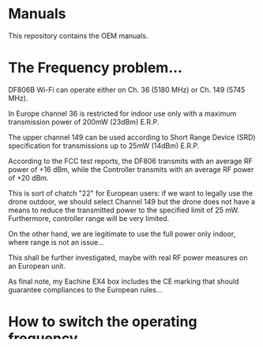 # Manuals

This repository contains the OEM manuals.

# The Frequency problem...

DF806B Wi-Fi can operate either on Ch. 36 (5180 MHz) or Ch. 149 (5745 MHz).

In Europe channel 36 is restricted for indoor use only with a maximum transmission power of 200mW (23dBm) E.R.P.

The upper channel 149 can be used according to Short Range Device (SRD) specification for transmissions up to 25mW (14dBm) E.R.P.

According to the FCC test reports, the DF806 transmits with an average RF power of +16 dBm, while the Controller transmits with an average RF power of +20 dBm.

This is sort of chatch "22" for European users: if we want to legally use the drone outdoor, we should select Channel 149 but the drone does not have a means to reduce the transmitted power to the specified limit of 25 mW. Furthermore, controller range will be very limited. 

On the other hand, we are legitimate to use the full power only indoor, where range is not an issue...

This shall be further investigated, maybe with real RF power measures on an European unit. 

As final note, my Eachine EX4 box includes the CE marking that should guarantee compliances to the European rules...

# How to switch the operating frequency

To change the drone channel, press the power button 4 times quickly when the drone is off.

The blue LED will start flashing for about a minute and then go out.

After re-enabling it will be on the other channel.

The controller should be able to automatically bind to the new channel.
